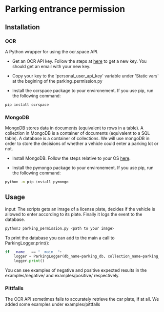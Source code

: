 # Parking entrance permission

## Installation

### OCR

A Python wrapper for using the ocr.space API.

- Get an OCR API key. Follow the steps at [here](https://ocr.space/ocrapi) to get a new key.
You should get an email with your new key.

- Copy your key to the 'personal_user_api_key' variable under 'Static vars' at the begining of the parking_permission.py

- Install the ocrspace package to your environement. If you use pip, run the following command:
```bash
pip install ocrspace
```

### MongoDB

MongoDB stores data in documents (equivalent to rows in a table).
A collection in MongoDB is a container of documents (equivalent to a SQL table). A database is a container of collections.
We will use mongoDB in order to store the decisions of whether a vehicle could enter a parking lot or not.

- Install MongoDB. Follow the steps relative to your OS [here](https://docs.mongodb.com/manual/installation/).

- Install the pymongo package to your environement. If you use pip, run the following command:
```bash
python -m pip install pymongo
```

## Usage
input: The scripts gets an image of a license plate, decides if the vehicle is allowed to enter according to its plate.
Finally it logs the event to the database.

```bash
python3 parking_permission.py <path to your image>
```

To print the database you can add to the main a call to ParkingLogger.print():
```python
if __name__ == "__main__":
    logger = ParkingLogger(db_name=parking_db, collection_name=parking_log_collection)
    logger.print()
```

You can see examples of negative and positive expected results in the examples/negative/ and examples/positive/ respectively.

### Pittfalls
The OCR API sometimes fails to accurately retrieve the car plate, if at all. We added some examples under examples/pittfalls
